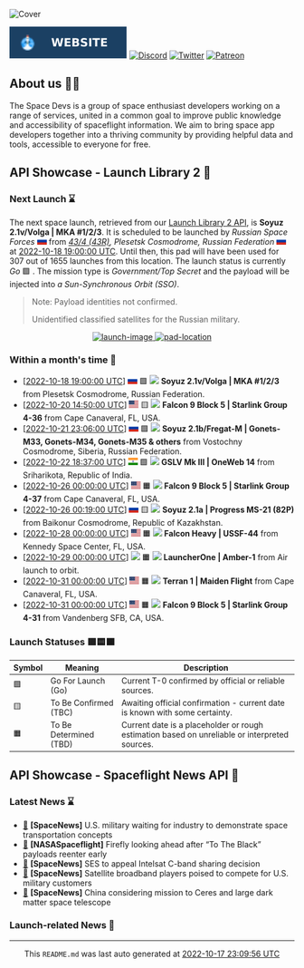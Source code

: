 ![Cover](https://raw.githubusercontent.com/TheSpaceDevs/Tutorials/main/assets/tsd_cover.png)


[![Website](https://raw.githubusercontent.com/TheSpaceDevs/Tutorials/e36b2c250ce7fcd4a801c1ed6cb1f9f9d031696b/assets/badge_tsd_website.svg)](https://thespacedevs.com/)
[![Discord](https://img.shields.io/badge/Discord-%237289DA.svg?style=for-the-badge&logo=discord&logoColor=white)](https://discord.gg/p7ntkNA)
[![Twitter](https://img.shields.io/badge/Twitter-%231DA1F2.svg?style=for-the-badge&logo=Twitter&logoColor=white)](https://twitter.com/TheSpaceDevs)
[![Patreon](https://img.shields.io/badge/Patreon-F96854?style=for-the-badge&logo=patreon&logoColor=white)](https://www.patreon.com/TheSpaceDevs)

## About us 🧑‍🚀
The Space Devs is a group of space enthusiast developers working on a range of
services, united in a common goal to improve public knowledge and accessibility
of spaceflight information. We aim to bring space app developers together into a
thriving community by providing helpful data and tools, accessible to everyone
for free.

## API Showcase - Launch Library 2 🚀

### Next Launch ⌛
The next space launch, retrieved from our
<a href="https://thespacedevs.com/llapi">Launch Library 2 API</a>, is
**Soyuz 2.1v/Volga | MKA #1/2/3**. It is scheduled to be launched by *Russian Space Forces*
<img width="17" src="https://raw.githubusercontent.com/lipis/flag-icons/main/flags/4x3/ru.svg" />
from *<a href="">43/4 (43R)</a>, Plesetsk Cosmodrome, Russian Federation*
<img width="17" src="https://raw.githubusercontent.com/lipis/flag-icons/main/flags/4x3/ru.svg" />
at <a href="https://www.timeanddate.com/worldclock/fixedtime.html?iso=20221018T190000">2022-10-18 19:00:00 UTC</a>.  Until
then, this pad will have been used for 307
out of 1655 launches from this location. The launch status is currently
*Go* 🟩 . The mission type is
*Government/Top Secret* and the payload will be injected
into *a Sun-Synchronous Orbit
(SSO)*.
<br>
<blockquote>
  Note: Payload identities not confirmed.

Unidentified classified satellites for the Russian military.
</blockquote>

<p float="left" align="center">
  <a href="https://en.wikipedia.org/wiki/Soyuz-2-1v" >
    <img alt="launch-image" height="200" src="https://spacelaunchnow-prod-east.nyc3.digitaloceanspaces.com/media/launcher_images/soyuz25202-1v_image_20191122081651.jpg" />
  </a>
  <a href="http://maps.google.com/maps?q=62.929+N,+40.457+E" >
    <img alt="pad-location" height="200" src="https://spacelaunchnow-prod-east.nyc3.digitaloceanspaces.com/media/launch_images/location_6_20200803142434.jpg"  />
  </a>
</p>

### Within a month's time 📅
- \[<a href="https://www.timeanddate.com/worldclock/fixedtime.html?iso=20221018T190000">2022-10-18 19:00:00 UTC</a>\]  <img width="17" src="https://raw.githubusercontent.com/lipis/flag-icons/main/flags/4x3/ru.svg" /> 🟩  <a href="https://www.google.com/calendar/render?action=TEMPLATE&text=Soyuz 2.1v/Volga | MKA #1/2/3&location=Plesetsk Cosmodrome, Russian Federation&dates=20221018T190000Z%2F20221018T210000Z"><img border="0" width="15" src="https://upload.wikimedia.org/wikipedia/commons/a/a5/Google_Calendar_icon_%282020%29.svg"></a> **Soyuz 2.1v/Volga | MKA #1/2/3** from Plesetsk Cosmodrome, Russian Federation.
- \[<a href="https://www.timeanddate.com/worldclock/fixedtime.html?iso=20221020T145000">2022-10-20 14:50:00 UTC</a>\]  <img width="17" src="https://raw.githubusercontent.com/lipis/flag-icons/main/flags/4x3/us.svg" /> 🟨  <a href="https://www.google.com/calendar/render?action=TEMPLATE&text=Falcon 9 Block 5 | Starlink Group 4-36&location=Cape Canaveral, FL, USA&dates=20221020T145000Z%2F20221020T145000Z"><img border="0" width="15" src="https://upload.wikimedia.org/wikipedia/commons/a/a5/Google_Calendar_icon_%282020%29.svg"></a> **Falcon 9 Block 5 | Starlink Group 4-36** from Cape Canaveral, FL, USA.
- \[<a href="https://www.timeanddate.com/worldclock/fixedtime.html?iso=20221021T230600">2022-10-21 23:06:00 UTC</a>\]  <img width="17" src="https://raw.githubusercontent.com/lipis/flag-icons/main/flags/4x3/ru.svg" /> 🟩  <a href="https://www.google.com/calendar/render?action=TEMPLATE&text=Soyuz 2.1b/Fregat-M | Gonets-M33, Gonets-M34, Gonets-M35 &amp; others&location=Vostochny Cosmodrome, Siberia, Russian Federation&dates=20221021T230600Z%2F20221021T230600Z"><img border="0" width="15" src="https://upload.wikimedia.org/wikipedia/commons/a/a5/Google_Calendar_icon_%282020%29.svg"></a> **Soyuz 2.1b/Fregat-M | Gonets-M33, Gonets-M34, Gonets-M35 & others** from Vostochny Cosmodrome, Siberia, Russian Federation.
- \[<a href="https://www.timeanddate.com/worldclock/fixedtime.html?iso=20221022T183700">2022-10-22 18:37:00 UTC</a>\]  <img width="17" src="https://raw.githubusercontent.com/lipis/flag-icons/main/flags/4x3/in.svg" /> 🟩  <a href="https://www.google.com/calendar/render?action=TEMPLATE&text=GSLV Mk III | OneWeb 14&location=Sriharikota, Republic of India&dates=20221022T183700Z%2F20221022T183700Z"><img border="0" width="15" src="https://upload.wikimedia.org/wikipedia/commons/a/a5/Google_Calendar_icon_%282020%29.svg"></a> **GSLV Mk III | OneWeb 14** from Sriharikota, Republic of India.
- \[<a href="https://www.timeanddate.com/worldclock/fixedtime.html?iso=20221026T000000">2022-10-26 00:00:00 UTC</a>\]  <img width="17" src="https://raw.githubusercontent.com/lipis/flag-icons/main/flags/4x3/us.svg" /> 🟧  <a href="https://www.google.com/calendar/render?action=TEMPLATE&text=Falcon 9 Block 5 | Starlink Group 4-37&location=Cape Canaveral, FL, USA&dates=20221026T000000Z%2F20221026T000000Z"><img border="0" width="15" src="https://upload.wikimedia.org/wikipedia/commons/a/a5/Google_Calendar_icon_%282020%29.svg"></a> **Falcon 9 Block 5 | Starlink Group 4-37** from Cape Canaveral, FL, USA.
- \[<a href="https://www.timeanddate.com/worldclock/fixedtime.html?iso=20221026T001900">2022-10-26 00:19:00 UTC</a>\]  <img width="17" src="https://raw.githubusercontent.com/lipis/flag-icons/main/flags/4x3/ru.svg" /> 🟨  <a href="https://www.google.com/calendar/render?action=TEMPLATE&text=Soyuz 2.1a | Progress MS-21 (82P)&location=Baikonur Cosmodrome, Republic of Kazakhstan&dates=20221026T001900Z%2F20221026T001900Z"><img border="0" width="15" src="https://upload.wikimedia.org/wikipedia/commons/a/a5/Google_Calendar_icon_%282020%29.svg"></a> **Soyuz 2.1a | Progress MS-21 (82P)** from Baikonur Cosmodrome, Republic of Kazakhstan.
- \[<a href="https://www.timeanddate.com/worldclock/fixedtime.html?iso=20221028T000000">2022-10-28 00:00:00 UTC</a>\]  <img width="17" src="https://raw.githubusercontent.com/lipis/flag-icons/main/flags/4x3/us.svg" /> 🟧  <a href="https://www.google.com/calendar/render?action=TEMPLATE&text=Falcon Heavy | USSF-44&location=Kennedy Space Center, FL, USA&dates=20221028T000000Z%2F20221028T000000Z"><img border="0" width="15" src="https://upload.wikimedia.org/wikipedia/commons/a/a5/Google_Calendar_icon_%282020%29.svg"></a> **Falcon Heavy | USSF-44** from Kennedy Space Center, FL, USA.
- \[<a href="https://www.timeanddate.com/worldclock/fixedtime.html?iso=20221029T000000">2022-10-29 00:00:00 UTC</a>\]  <img width="17" src="https://upload.wikimedia.org/wikipedia/commons/e/ef/International_Flag_of_Planet_Earth.svg" /> 🟧  <a href="https://www.google.com/calendar/render?action=TEMPLATE&text=LauncherOne | Amber-1&location=Air launch to orbit&dates=20221029T000000Z%2F20221029T000000Z"><img border="0" width="15" src="https://upload.wikimedia.org/wikipedia/commons/a/a5/Google_Calendar_icon_%282020%29.svg"></a> **LauncherOne | Amber-1** from Air launch to orbit.
- \[<a href="https://www.timeanddate.com/worldclock/fixedtime.html?iso=20221031T000000">2022-10-31 00:00:00 UTC</a>\]  <img width="17" src="https://raw.githubusercontent.com/lipis/flag-icons/main/flags/4x3/us.svg" /> 🟧  <a href="https://www.google.com/calendar/render?action=TEMPLATE&text=Terran 1 | Maiden Flight&location=Cape Canaveral, FL, USA&dates=20221031T000000Z%2F20221031T000000Z"><img border="0" width="15" src="https://upload.wikimedia.org/wikipedia/commons/a/a5/Google_Calendar_icon_%282020%29.svg"></a> **Terran 1 | Maiden Flight** from Cape Canaveral, FL, USA.
- \[<a href="https://www.timeanddate.com/worldclock/fixedtime.html?iso=20221031T000000">2022-10-31 00:00:00 UTC</a>\]  <img width="17" src="https://raw.githubusercontent.com/lipis/flag-icons/main/flags/4x3/us.svg" /> 🟧  <a href="https://www.google.com/calendar/render?action=TEMPLATE&text=Falcon 9 Block 5 | Starlink Group 4-31&location=Vandenberg SFB, CA, USA&dates=20221031T000000Z%2F20221031T000000Z"><img border="0" width="15" src="https://upload.wikimedia.org/wikipedia/commons/a/a5/Google_Calendar_icon_%282020%29.svg"></a> **Falcon 9 Block 5 | Starlink Group 4-31** from Vandenberg SFB, CA, USA.


### Launch Statuses 🟩🟨🟧
<p align="center">
    <table class="tg">
    <thead>
      <tr>
        <th class="tg-0pky">Symbol</th>
        <th class="tg-0pky">Meaning</th>
        <th class="tg-0pky">Description</th>
      </tr>
    </thead>
    <tbody>
      <tr>
        <td class="tg-0pky">🟩</td>
        <td class="tg-0pky">Go For Launch (Go)</td>
        <td class="tg-0pky">Current T-0 confirmed by official or reliable sources.</td>
      </tr>
      <tr>
        <td class="tg-0pky">🟨</td>
        <td class="tg-0pky">To Be Confirmed (TBC)</td>
        <td class="tg-0pky">Awaiting official confirmation - current date is known with some certainty.</td>
      </tr>
      <tr>
        <td class="tg-0pky">🟧</td>
        <td class="tg-0pky">To Be Determined (TBD)</td>
        <td class="tg-0pky">Current date is a placeholder or rough estimation based on unreliable or interpreted sources.</td>
      </tr>
    </tbody>
    </table>
</p>

## API Showcase - Spaceflight News API 📰

### Latest News ⌛
- <a href="https://spacenews.com/u-s-military-waiting-for-industry-to-demonstrate-space-transportation-concepts/" >🔗</a> **[SpaceNews]** U.S. military waiting for industry to demonstrate space transportation concepts
- <a href="https://www.nasaspaceflight.com/2022/10/firefly-to-the-black-reentry/" >🔗</a> **[NASASpaceflight]** Firefly looking ahead after “To The Black” payloads reenter early
- <a href="https://spacenews.com/ses-to-appeal-intelsat-c-band-sharing-decision/" >🔗</a> **[SpaceNews]** SES to appeal Intelsat C-band sharing decision
- <a href="https://spacenews.com/satellite-broadband-players-poised-to-compete-for-u-s-military-customers/" >🔗</a> **[SpaceNews]** Satellite broadband players poised to compete for U.S. military customers
- <a href="https://spacenews.com/china-considering-mission-to-ceres-and-large-dark-matter-space-telescope/" >🔗</a> **[SpaceNews]** China considering mission to Ceres and large dark matter space telescope


### Launch-related News 🚀



<hr>
  <div align="center">
  This <code>README.md</code> was last auto generated at <a href="https://www.timeanddate.com/worldclock/fixedtime.html?iso=20221017T230956">2022-10-17 23:09:56 UTC</a>
  <br>
  <!-- <a href="https://medium.com/@g.h.garrett" target="_blank">Learn to add space launches to your profile here!</a> -->
</div>